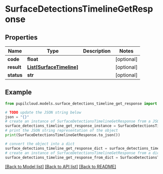 # SurfaceDetectionsTimelineGetResponse


## Properties

Name | Type | Description | Notes
------------ | ------------- | ------------- | -------------
**code** | **float** |  | [optional] 
**result** | [**List[SurfaceTimeline]**](SurfaceTimeline.md) |  | [optional] 
**status** | **str** |  | [optional] 

## Example

```python
from pupilcloud.models.surface_detections_timeline_get_response import SurfaceDetectionsTimelineGetResponse

# TODO update the JSON string below
json = "{}"
# create an instance of SurfaceDetectionsTimelineGetResponse from a JSON string
surface_detections_timeline_get_response_instance = SurfaceDetectionsTimelineGetResponse.from_json(json)
# print the JSON string representation of the object
print(SurfaceDetectionsTimelineGetResponse.to_json())

# convert the object into a dict
surface_detections_timeline_get_response_dict = surface_detections_timeline_get_response_instance.to_dict()
# create an instance of SurfaceDetectionsTimelineGetResponse from a dict
surface_detections_timeline_get_response_from_dict = SurfaceDetectionsTimelineGetResponse.from_dict(surface_detections_timeline_get_response_dict)
```
[[Back to Model list]](../README.md#documentation-for-models) [[Back to API list]](../README.md#documentation-for-api-endpoints) [[Back to README]](../README.md)


